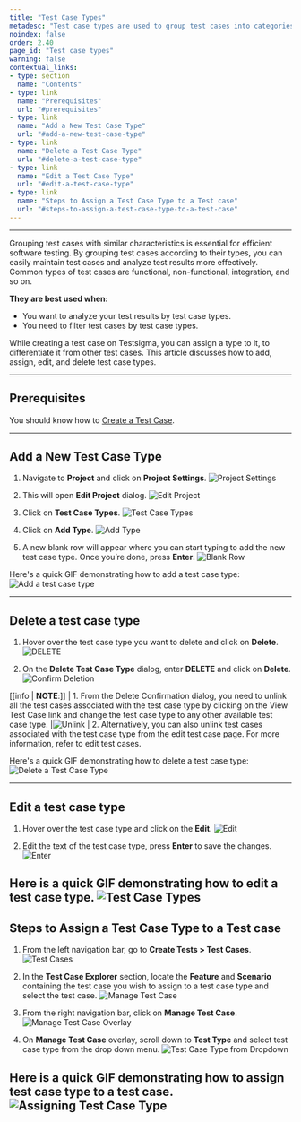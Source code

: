 ```yaml
---
title: "Test Case Types"
metadesc: "Test case types are used to group test cases into categories with similar characteristics. Learn about test case types in Testsigma and how to use them."
noindex: false
order: 2.40
page_id: "Test case types"
warning: false
contextual_links:
- type: section
  name: "Contents"
- type: link
  name: "Prerequisites"
  url: "#prerequisites"
- type: link
  name: "Add a New Test Case Type"
  url: "#add-a-new-test-case-type"
- type: link
  name: "Delete a Test Case Type"
  url: "#delete-a-test-case-type"
- type: link
  name: "Edit a Test Case Type"
  url: "#edit-a-test-case-type"
- type: link
  name: "Steps to Assign a Test Case Type to a Test case"
  url: "#steps-to-assign-a-test-case-type-to-a-test-case"
---
```


---

Grouping test cases with similar characteristics is essential for efficient software testing. By grouping test cases according to their types, you can easily maintain test cases and analyze test results more effectively. Common types of test cases are functional, non-functional, integration, and so on. 

**They are best used when:**
- You want to analyze your test results by test case types.
- You need to filter test cases by test case types.

While creating a test case on Testsigma, you can assign a type to it, to differentiate it from other test cases. This article discusses how to add, assign, edit, and delete test case types. 

---
## **Prerequisites**

You should know how to [Create a Test Case](https://testsigma.com/docs/test-cases/manage/add-edit-delete/). 

---
## **Add a New Test Case Type**
1. Navigate to **Project** and click on **Project Settings**.
![Project Settings](https://s3.amazonaws.com/static-docs.testsigma.com/new_images/projects/applications/tctnav.png)

2. This will open **Edit Project** dialog. 
![Edit Project](https://s3.amazonaws.com/static-docs.testsigma.com/new_images/projects/applications/tctepp.png)

3. Click on **Test Case Types**.
![Test Case Types](https://s3.amazonaws.com/static-docs.testsigma.com/new_images/projects/applications/tcteppctct.png)

4. Click on **Add Type**.
![Add Type](https://s3.amazonaws.com/static-docs.testsigma.com/new_images/projects/applications/tctatype.png)

5. A new blank row will appear where you can start typing to add the new test case type. Once you’re done, press **Enter**.
![Blank Row](https://s3.amazonaws.com/static-docs.testsigma.com/new_images/projects/applications/tcttets.png)

Here's a quick GIF demonstrating how to add a test case type: 
![Add a test case type](https://s3.amazonaws.com/static-docs.testsigma.com/new_images/projects/applications/Add_a_Test_Case_Type_1.gif)


---

## **Delete a test case type**
1. Hover over the test case type you want to delete and click on **Delete**.
![DELETE](https://s3.amazonaws.com/static-docs.testsigma.com/new_images/projects/applications/tctdeleteb.png)

2. On the **Delete Test Case Type** dialog, enter **DELETE** and click on **Delete**.
![Confirm Deletion](https://s3.amazonaws.com/static-docs.testsigma.com/new_images/projects/applications/tctdctct.png)

[[info | **NOTE**:]]
| 1. From the Delete Confirmation dialog, you need to unlink all the test cases associated with the test case type by clicking on the View Test Case link and change the test case type to any other available test case type. 
|![Unlink](https://s3.amazonaws.com/static-docs.testsigma.com/new_images/projects/applications/Delete_a_test_case_type_note.png)
| 2. Alternatively, you can also unlink test cases associated with the test case type from the edit test case page. For more information, refer to edit test cases.

Here's a quick GIF demonstrating how to delete a test case type:
![Delete a Test Case Type](https://s3.amazonaws.com/static-docs.testsigma.com/new_images/projects/applications/Delete_a_test_case_type.gif)

---

## **Edit a test case type**
1. Hover over the test case type and click on the **Edit**.
![Edit](https://s3.amazonaws.com/static-docs.testsigma.com/new_images/projects/applications/tctetctype.png)

2. Edit the text of the test case type, press **Enter** to save the changes.
![Enter](https://s3.amazonaws.com/static-docs.testsigma.com/new_images/projects/applications/tcteets.png)

Here is a quick GIF demonstrating how to edit a test case type.
![Test Case Types](https://s3.amazonaws.com/static-docs.testsigma.com/new_images/projects/applications/Edit_a_test_case_type.gif)
---

## **Steps to Assign a Test Case Type to a Test case**
1. From the left navigation bar, go to **Create Tests > Test Cases**.
![Test Cases](https://s3.amazonaws.com/static-docs.testsigma.com/new_images/projects/applications/Assign_a_test_case_to_a_type_1.png)

2. In the **Test Case Explorer** section, locate the **Feature** and **Scenario** containing the test case you wish to assign to a test case type and select the test case. 
![Manage Test Case](https://s3.amazonaws.com/static-docs.testsigma.com/new_images/projects/applications/Assign_a_test_case_to_a_type_2.png)

3. From the right navigation bar, click on **Manage Test Case**.  
![Manage Test Case Overlay](https://s3.amazonaws.com/static-docs.testsigma.com/new_images/projects/applications/Assign_a_test_case_to_a_type_3.png)

4. On **Manage Test Case** overlay, scroll down to **Test Type** and select test case type from the drop down menu.
![Test Case Type from Dropdown](https://s3.amazonaws.com/static-docs.testsigma.com/new_images/projects/applications/Assign_a_test_case_to_a_type_4.1.png)

Here is a quick GIF demonstrating how to assign test case type to a test case.
![Assigning Test Case Type](https://s3.amazonaws.com/static-docs.testsigma.com/new_images/projects/applications/Assign_a_test_case_to_a_test_case_type.gif)
---